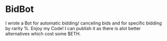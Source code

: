 # BidBot

I wrote a Bot for automatic bidding/ canceling bids and for specific bidding by rarity %.
Enjoy my Code! I can publish it as there is alot better alternatives which cost some $ETH.
